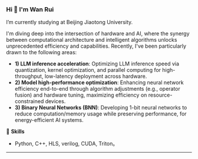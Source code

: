 ### Hi 👋 I'm Wan Rui 
I’m currently studying at Beijing Jiaotong University.

I'm diving deep into the intersection of hardware and AI, where the synergy between computational architecture and intelligent algorithms unlocks unprecedented efficiency and capabilities. Recently, I've been particularly drawn to the following areas:
- **1) LLM inference acceleration**: Optimizing LLM inference speed via quantization, kernel optimization, and parallel computing for high-throughput, low-latency deployment across hardware.  
- **2) Model high-performance optimization**: Enhancing neural network efficiency end-to-end through algorithm adjustments (e.g., operator fusion) and hardware tuning, maximizing efficiency on resource-constrained devices.  
- **3) Binary Neural Networks (BNN)**: Developing 1-bit neural networks to reduce computation/memory usage while preserving performance, for energy-efficient AI systems.

:orange_book: **Skills**  
- Python, C++, HLS, verilog, CUDA, Triton。

---

<!-- 

<a href="https://github.com/Allenpandas/github-readme-stats">
  <img align="left" height="150px" src="https://github-readme-stats.vercel.app/api?username=WanRui37&repo=github-readme-stats&hide=contribs&show_icons=true&theme=tokyonight&count_private=true&include_all_commits=true" />
</a>
<a href="https://github.com/Allenpandas/convoychat">
  <img align="left" height="150px" src="https://github-readme-stats.vercel.app/api/top-langs/?username=WanRui37&layout=compact&theme=tokyonight&hide=Jupyter+Notebook" />
</a>

-->
